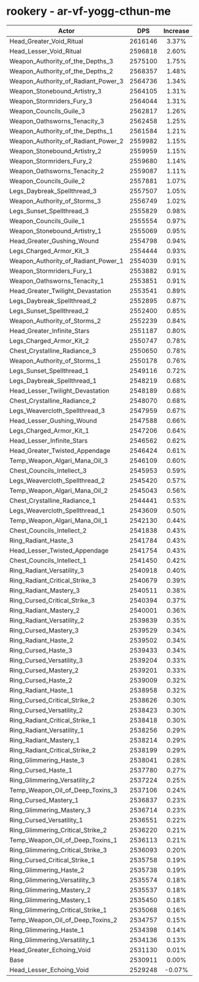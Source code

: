 # rookery - ar-vf-yogg-cthun-me
| Actor | DPS | Increase |
|---|:---:|:---:|
|Head_Greater_Void_Ritual|2616146|3.37%|
|Head_Lesser_Void_Ritual|2596818|2.60%|
|Weapon_Authority_of_the_Depths_3|2575100|1.75%|
|Weapon_Authority_of_the_Depths_2|2568357|1.48%|
|Weapon_Authority_of_Radiant_Power_3|2564736|1.34%|
|Weapon_Stonebound_Artistry_3|2564105|1.31%|
|Weapon_Stormriders_Fury_3|2564044|1.31%|
|Weapon_Councils_Guile_3|2562817|1.26%|
|Weapon_Oathsworns_Tenacity_3|2562458|1.25%|
|Weapon_Authority_of_the_Depths_1|2561584|1.21%|
|Weapon_Authority_of_Radiant_Power_2|2559982|1.15%|
|Weapon_Stonebound_Artistry_2|2559959|1.15%|
|Weapon_Stormriders_Fury_2|2559680|1.14%|
|Weapon_Oathsworns_Tenacity_2|2559087|1.11%|
|Weapon_Councils_Guile_2|2557881|1.07%|
|Legs_Daybreak_Spellthread_3|2557507|1.05%|
|Weapon_Authority_of_Storms_3|2556749|1.02%|
|Legs_Sunset_Spellthread_3|2555829|0.98%|
|Weapon_Councils_Guile_1|2555554|0.97%|
|Weapon_Stonebound_Artistry_1|2555069|0.95%|
|Head_Greater_Gushing_Wound|2554798|0.94%|
|Legs_Charged_Armor_Kit_3|2554444|0.93%|
|Weapon_Authority_of_Radiant_Power_1|2554039|0.91%|
|Weapon_Stormriders_Fury_1|2553882|0.91%|
|Weapon_Oathsworns_Tenacity_1|2553851|0.91%|
|Head_Greater_Twilight_Devastation|2553541|0.89%|
|Legs_Daybreak_Spellthread_2|2552895|0.87%|
|Legs_Sunset_Spellthread_2|2552400|0.85%|
|Weapon_Authority_of_Storms_2|2552239|0.84%|
|Head_Greater_Infinite_Stars|2551187|0.80%|
|Legs_Charged_Armor_Kit_2|2550747|0.78%|
|Chest_Crystalline_Radiance_3|2550650|0.78%|
|Weapon_Authority_of_Storms_1|2550178|0.76%|
|Legs_Sunset_Spellthread_1|2549116|0.72%|
|Legs_Daybreak_Spellthread_1|2548219|0.68%|
|Head_Lesser_Twilight_Devastation|2548189|0.68%|
|Chest_Crystalline_Radiance_2|2548070|0.68%|
|Legs_Weavercloth_Spellthread_3|2547959|0.67%|
|Head_Lesser_Gushing_Wound|2547588|0.66%|
|Legs_Charged_Armor_Kit_1|2547206|0.64%|
|Head_Lesser_Infinite_Stars|2546562|0.62%|
|Head_Greater_Twisted_Appendage|2546424|0.61%|
|Temp_Weapon_Algari_Mana_Oil_3|2546109|0.60%|
|Chest_Councils_Intellect_3|2545953|0.59%|
|Legs_Weavercloth_Spellthread_2|2545420|0.57%|
|Temp_Weapon_Algari_Mana_Oil_2|2545043|0.56%|
|Chest_Crystalline_Radiance_1|2544441|0.53%|
|Legs_Weavercloth_Spellthread_1|2543609|0.50%|
|Temp_Weapon_Algari_Mana_Oil_1|2542130|0.44%|
|Chest_Councils_Intellect_2|2541838|0.43%|
|Ring_Radiant_Haste_3|2541784|0.43%|
|Head_Lesser_Twisted_Appendage|2541754|0.43%|
|Chest_Councils_Intellect_1|2541450|0.42%|
|Ring_Radiant_Versatility_3|2540918|0.40%|
|Ring_Radiant_Critical_Strike_3|2540679|0.39%|
|Ring_Radiant_Mastery_3|2540511|0.38%|
|Ring_Cursed_Critical_Strike_3|2540394|0.37%|
|Ring_Radiant_Mastery_2|2540001|0.36%|
|Ring_Radiant_Versatility_2|2539839|0.35%|
|Ring_Cursed_Mastery_3|2539529|0.34%|
|Ring_Radiant_Haste_2|2539502|0.34%|
|Ring_Cursed_Haste_3|2539433|0.34%|
|Ring_Cursed_Versatility_3|2539204|0.33%|
|Ring_Cursed_Mastery_2|2539201|0.33%|
|Ring_Cursed_Haste_2|2539009|0.32%|
|Ring_Radiant_Haste_1|2538958|0.32%|
|Ring_Cursed_Critical_Strike_2|2538626|0.30%|
|Ring_Cursed_Versatility_2|2538423|0.30%|
|Ring_Radiant_Critical_Strike_1|2538418|0.30%|
|Ring_Radiant_Versatility_1|2538256|0.29%|
|Ring_Radiant_Mastery_1|2538214|0.29%|
|Ring_Radiant_Critical_Strike_2|2538199|0.29%|
|Ring_Glimmering_Haste_3|2538041|0.28%|
|Ring_Cursed_Haste_1|2537780|0.27%|
|Ring_Glimmering_Versatility_2|2537224|0.25%|
|Temp_Weapon_Oil_of_Deep_Toxins_3|2537106|0.24%|
|Ring_Cursed_Mastery_1|2536837|0.23%|
|Ring_Glimmering_Mastery_3|2536714|0.23%|
|Ring_Cursed_Versatility_1|2536551|0.22%|
|Ring_Glimmering_Critical_Strike_2|2536220|0.21%|
|Temp_Weapon_Oil_of_Deep_Toxins_1|2536113|0.21%|
|Ring_Glimmering_Critical_Strike_3|2536093|0.20%|
|Ring_Cursed_Critical_Strike_1|2535758|0.19%|
|Ring_Glimmering_Haste_2|2535738|0.19%|
|Ring_Glimmering_Versatility_3|2535574|0.18%|
|Ring_Glimmering_Mastery_2|2535537|0.18%|
|Ring_Glimmering_Mastery_1|2535450|0.18%|
|Ring_Glimmering_Critical_Strike_1|2535068|0.16%|
|Temp_Weapon_Oil_of_Deep_Toxins_2|2534757|0.15%|
|Ring_Glimmering_Haste_1|2534398|0.14%|
|Ring_Glimmering_Versatility_1|2534136|0.13%|
|Head_Greater_Echoing_Void|2531130|0.01%|
|Base|2530911|0.00%|
|Head_Lesser_Echoing_Void|2529248|-0.07%|
